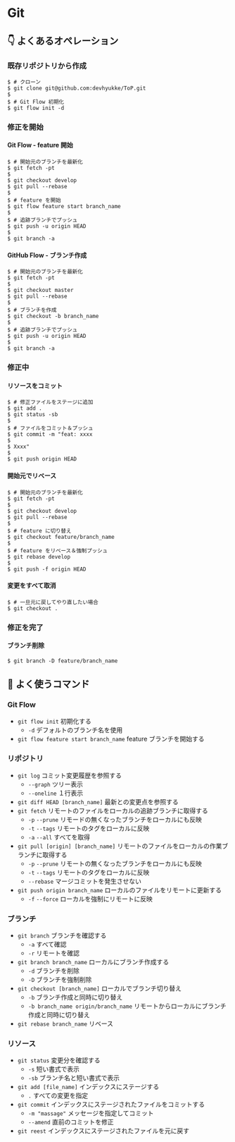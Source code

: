 # Git

## :point_down: よくあるオペレーション

### 既存リポジトリから作成
```
$ # クローン
$ git clone git@github.com:devhyukke/ToP.git
$
$ # Git Flow 初期化
$ git flow init -d
```

### 修正を開始

#### Git Flow - feature 開始
```
$ # 開始元のブランチを最新化
$ git fetch -pt
$
$ git checkout develop
$ git pull --rebase
$
$ # feature を開始
$ git flow feature start branch_name
$
$ # 追跡ブランチでプッシュ
$ git push -u origin HEAD
$ 
$ git branch -a
```

#### GitHub Flow - ブランチ作成
```
$ # 開始元のブランチを最新化
$ git fetch -pt
$
$ git checkout master
$ git pull --rebase
$
$ # ブランチを作成
$ git checkout -b branch_name
$
$ # 追跡ブランチでプッシュ
$ git push -u origin HEAD
$ 
$ git branch -a
```

### 修正中

#### リソースをコミット
```
$ # 修正ファイルをステージに追加
$ git add .
$ git status -sb
$
$ # ファイルをコミット＆プッシュ
$ git commit -m "feat: xxxx
$
$ Xxxx"
$
$ git push origin HEAD
```

#### 開始元でリベース
```
$ # 開始元のブランチを最新化
$ git fetch -pt
$
$ git checkout develop
$ git pull --rebase
$
$ # feature に切り替え
$ git checkout feature/branch_name
$
$ # feature をリベース＆強制プッシュ
$ git rebase develop
$
$ git push -f origin HEAD
```

#### 変更をすべて取消
```
$ # 一旦元に戻してやり直したい場合
$ git checkout .
```

### 修正を完了

#### ブランチ削除
```
$ git branch -D feature/branch_name
```

## :memo: よく使うコマンド

### Git Flow
* `git flow init` 初期化する
    * `-d` デフォルトのブランチ名を使用
* `git flow feature start branch_name` feature ブランチを開始する

### リポジトリ
* `git log` コミット変更履歴を参照する
    * `--graph` ツリー表示
    * `--oneline` １行表示
* `git diff HEAD [branch_name]` 最新との変更点を参照する
* `git fetch` リモートのファイルをローカルの追跡ブランチに取得する
    * `-p` `--prune` リモードの無くなったブランチをローカルにも反映
    * `-t` `--tags` リモートのタグをローカルに反映
	* `-a` `--all` すべてを取得
* `git pull [origin] [branch_name]` リモートのファイルをローカルの作業ブランチに取得する
    * `-p` `--prune` リモートの無くなったブランチをローカルにも反映
    * `-t` `--tags` リモートのタグをローカルに反映
	* `--rebase` マージコミットを発生させない
* `git push origin branch_name` ローカルのファイルをリモートに更新する
    * `-f` `--force` ローカルを強制にリモートに反映

### ブランチ
* `git branch` ブランチを確認する
    * `-a` すべて確認
    * `-r` リモートを確認
* `git branch branch_name` ローカルにブランチ作成する
    * `-d` ブランチを削除
    * `-D` ブランチを強制削除
* `git checkout [branch_name]` ローカルでブランチ切り替え
	* `-b` ブランチ作成と同時に切り替え
	* `-b branch_name origin/branch_name` リモートからローカルにブランチ作成と同時に切り替え
* `git rebase branch_name` リベース

### リソース
* `git status` 変更分を確認する
    * `-s` 短い書式で表示
    * `-sb` ブランチ名と短い書式で表示
* `git add [file_name]` インデックスにステージする
	* `.` すべての変更を指定
* `git commit` インデックスにステージされたファイルをコミットする
    * `-m "massage"` メッセージを指定してコミット
    * `--amend` 直前のコミットを修正
* `git reest` インデックスにステージされたファイルを元に戻す
